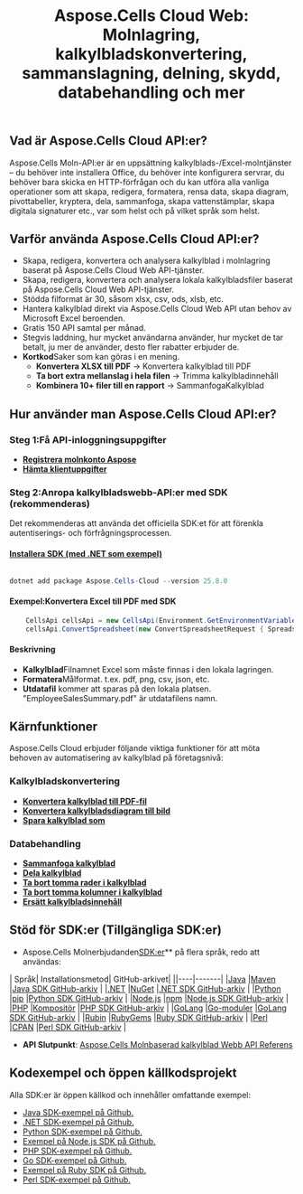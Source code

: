 ﻿---
title: "Aspose.Cells Cloud Web: Molnlagring, kalkylbladskonvertering, sammanslagning, delning, skydd, databehandling och mer"
second_title: Documen
ArticleTitle: "Aspose.Cells Cloud Web: Cloud storage, Spreadsheet conversion, merged, splitting, protecting, data processing, and mor"
linktitle: Utvecklarcenter
type: docs
url: /sv/
description: "Aspose.Cells Cloud Web API:er stöder Spreadsheet/Excel för att skapa, konvertera, sammanfoga, dela, skydda och utföra interna objektoperationer, bland andra funktioner. Aspose.Cells Cloud tillhandahåller ett komplett dokument, stöder RESTful-gränssnitt och kodexempel för att hjälpa utvecklare att snabbt integrera"
weight: 10
kwords: Excel, Office Moln, REST API, Kalkylblad, PDF, CSV, Json, Markdown, Aspose.Cells Molndokument
---
## Vad är Aspose.Cells Cloud API:er?

Aspose.Cells Moln-API:er är en uppsättning kalkylblads-/Excel-molntjänster – du behöver inte installera Office, du behöver inte konfigurera servrar, du behöver bara skicka en HTTP-förfrågan och du kan utföra alla vanliga operationer som att skapa, redigera, formatera, rensa data, skapa diagram, pivottabeller, kryptera, dela, sammanfoga, skapa vattenstämplar, skapa digitala signaturer etc., var som helst och på vilket språk som helst.

## Varför använda Aspose.Cells Cloud API:er?

- Skapa, redigera, konvertera och analysera kalkylblad i molnlagring baserat på Aspose.Cells Cloud Web API-tjänster.
- Skapa, redigera, konvertera och analysera lokala kalkylbladsfiler baserat på Aspose.Cells Cloud Web API-tjänster.
- Stödda filformat är 30, såsom xlsx, csv, ods, xlsb, etc.
- Hantera kalkylblad direkt via Aspose.Cells Cloud Web API utan behov av Microsoft Excel beroenden.
- Gratis 150 API samtal per månad.
- Stegvis laddning, hur mycket användarna använder, hur mycket de tar betalt, ju mer de använder, desto fler rabatter erbjuder de.
- **Kortkod**Saker som kan göras i en mening.
  - **Konvertera XLSX till PDF** → Konvertera kalkylblad till PDF
  - **Ta bort extra mellanslag i hela filen** → Trimma kalkylbladinnehåll
  - **Kombinera 10+ filer till en rapport** → SammanfogaKalkylblad

## **Hur använder man Aspose.Cells Cloud API:er?**

###  Steg 1:**Få API-inloggningsuppgifter**

- **[Registrera molnkonto Aspose](https://dashboard.aspose.cloud/signup)**
- **[Hämta klientuppgifter](https://dashboard.aspose.cloud/#/applications)**

###  Steg 2:**Anropa kalkylbladswebb-API:er med SDK (rekommenderas)**

Det rekommenderas att använda det officiella SDK:et för att förenkla autentiserings- och förfrågningsprocessen.

#### **[Installera SDK (med .NET som exempel)](https://www.nuget.org/packages/Aspose.cells-Cloud/#readme-body-tab)**

```powershell

dotnet add package Aspose.Cells-Cloud --version 25.8.0

```

####  Exempel:**Konvertera Excel till PDF med SDK**

```C#
    CellsApi cellsApi = new CellsApi(Environment.GetEnvironmentVariable("ProductClientId"), Environment.GetEnvironmentVariable("ProductClientSecret"));
    cellsApi.ConvertSpreadsheet(new ConvertSpreadsheetRequest { Spreadsheet = "EmployeeSalesSummary.xlsx", format = "pdf" }, "EmployeeSalesSummary.pdf");
```

#### Beskrivning

- **Kalkylblad**Filnamnet Excel som måste finnas i den lokala lagringen.
- **Formatera**Målformat. t.ex. pdf, png, csv, json, etc.
- **Utdatafil** kommer att sparas på den lokala platsen. "EmployeeSalesSummary.pdf" är utdatafilens namn.

## **Kärnfunktioner**

Aspose.Cells Cloud erbjuder följande viktiga funktioner för att möta behoven av automatisering av kalkylblad på företagsnivå:

### **Kalkylbladskonvertering**

- **[Konvertera kalkylblad till PDF-fil](https://docs.aspose.cloud/cells/convert-excel-file-to-pdf-file/)**
- **[Konvertera kalkylbladsdiagram till bild](https://docs.aspose.cloud/cells/convert-chart-to-image/)**
- **[Spara kalkylblad som](https://docs.aspose.cloud/cells/save-an-excel-file-as-other-formats-files/)**

### **Databehandling**

- **[Sammanfoga kalkylblad](https://docs.aspose.cloud/cells/merge-spreadsheets/)**
- **[Dela kalkylblad](https://docs.aspose.cloud/cells/split-spreadsheet/)**
- **[Ta bort tomma rader i kalkylblad](https://docs.aspose.cloud/cells/delete-spreadsheet-blank-rows/)**
- **[Ta bort tomma kolumner i kalkylblad](https://docs.aspose.cloud/cells/delete-spreadsheet-blank-columns/)**
- **[Ersätt kalkylbladsinnehåll](https://docs.aspose.cloud/cells/replace-spreadsheet-content/)**

## Stöd för SDK:er (**Tillgängliga SDK:er**)

-  Aspose.Cells Molnerbjudanden[SDK:er](https://github.com/aspose-cells-cloud)** på flera språk, redo att användas:

| Språk| Installationsmetod| GitHub-arkivet|
||----|-------|
|[Java](https://www.oracle.com/java/) |[Maven](https://github.com/aspose-cells-cloud/aspose-cells-cloud-java/blob/master/Aspose.Cells.Cloud.pom.xml) |[Java SDK GitHub-arkiv](https://github.com/aspose-cells-cloud/aspose-cells-cloud-java) |
|[.NET](https://dotnet.microsoft.com/) |[NuGet](https://www.nuget.org/packages/Aspose.cells-Cloud/#readme-body-tab) |[.NET SDK GitHub-arkiv](https://github.com/aspose-cells-cloud/aspose-cells-cloud-dotnet) |
|[Python](https://www.python.org/) |[pip](https://pypi.org/project/asposecellscloud/) |[Python SDK GitHub-arkiv](https://github.com/aspose-cells-cloud/aspose-cells-cloud-python) |
|[Node.js](https://nodejs.org/en) |[npm](https://www.npmjs.com/package/asposecellscloud) |[Node.js SDK GitHub-arkiv](https://github.com/aspose-cells-cloud/aspose-cells-cloud-node) |
|[PHP](https://www.php.net/) |[Kompositör](https://packagist.org/packages/aspose/cells-sdk-php) |[PHP SDK GitHub-arkiv](https://github.com/aspose-cells-cloud/aspose-cells-cloud-php) |
|[GoLang](https://go.dev/) |[Go-moduler](https://pkg.go.dev/github.com/aspose-cells-cloud/aspose-cells-cloud-go/v25) |[GoLang SDK GitHub-arkiv](https://github.com/aspose-cells-cloud/aspose-cells-cloud-go) |
|[Rubin](https://www.ruby-lang.org/) |[RubyGems](https://rubygems.org/gems/aspose_cells_cloud) |[Ruby SDK GitHub-arkiv](https://github.com/aspose-cells-cloud/aspose-cells-cloud-ruby) |
|[Perl](https://www.perl.org/) |[CPAN](https://metacpan.org/dist/AsposeCellsCloud-CellsApi) |[Perl SDK GitHub-arkiv](https://github.com/aspose-cells-cloud/aspose-cells-cloud-perl) |

- **API Slutpunkt**: [Aspose.Cells Molnbaserad kalkylblad Webb API Referens](https://reference.aspose.cloud/cells/)

## **Kodexempel och öppen källkodsprojekt**

Alla SDK:er är öppen källkod och innehåller omfattande exempel:

- [Java SDK-exempel på Github.](https://github.com/aspose-cells-cloud/aspose-cells-cloud-java/tree/master/Examples)
- [.NET SDK-exempel på Github.](https://github.com/aspose-cells-cloud/aspose-cells-cloud-dotnet/tree/master/examples)
- [Python SDK-exempel på Github.](https://github.com/aspose-cells-cloud/aspose-cells-cloud-python/tree/master/examples)
- [Exempel på Node.js SDK på Github.](https://github.com/aspose-cells-cloud/aspose-cells-cloud-node/tree/master/Examples)
- [PHP SDK-exempel på Github.](https://github.com/aspose-cells-cloud/aspose-cells-cloud-php/tree/master/examples)
- [Go SDK-exempel på Github.](https://github.com/aspose-cells-cloud/aspose-cells-cloud-go/tree/master/examples)
- [Exempel på Ruby SDK på Github.](https://github.com/aspose-cells-cloud/aspose-cells-cloud-ruby/tree/master/examples)
- [Perl SDK-exempel på Github.](https://github.com/aspose-cells-cloud/aspose-cells-cloud-perl/tree/master/examples)
